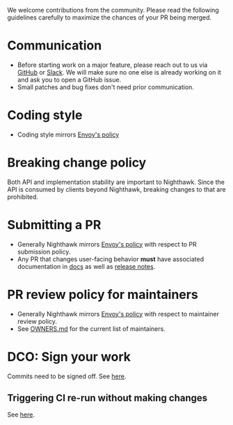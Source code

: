 We welcome contributions from the community. Please read the following guidelines carefully to
maximize the chances of your PR being merged.

# Communication

* Before starting work on a major feature, please reach out to us via [GitHub](https://github.com/envoyproxy/nighthawk) or [Slack](https://envoyproxy.slack.com/archives/CDX3CGTT9). We will make sure no one else is already working on it and ask you to open a GitHub issue.
* Small patches and bug fixes don't need prior communication.

# Coding style

* Coding style mirrors [Envoy's policy](https://github.com/envoyproxy/envoy/blob/master/STYLE.md)

# Breaking change policy

Both API and implementation stability are important to Nighthawk. Since the API is consumed by clients beyond Nighthawk, breaking changes to that are prohibited.

# Submitting a PR

* Generally Nighthawk mirrors [Envoy's policy](https://github.com/envoyproxy/envoy/blob/master/CONTRIBUTING.md#submitting-a-pr) with respect to PR submission policy.
* Any PR that changes user-facing behavior **must** have associated documentation in [docs](docs) as
  well as [release notes](docs/root/version_history.md).

# PR review policy for maintainers

* Generally Nighthawk mirrors [Envoy's policy](https://github.com/envoyproxy/envoy/blob/master/CONTRIBUTING.md#pr-review-policy-for-maintainers) with respect to maintainer review policy.
* See [OWNERS.md](OWNERS.md) for the current list of maintainers.

# DCO: Sign your work

Commits need to be signed off. See [here](https://github.com/envoyproxy/envoy/blob/master/CONTRIBUTING.md#dco-sign-your-work).


## Triggering CI re-run without making changes

See [here](https://github.com/envoyproxy/envoy/blob/master/CONTRIBUTING.md#triggering-ci-re-run-without-making-changes).